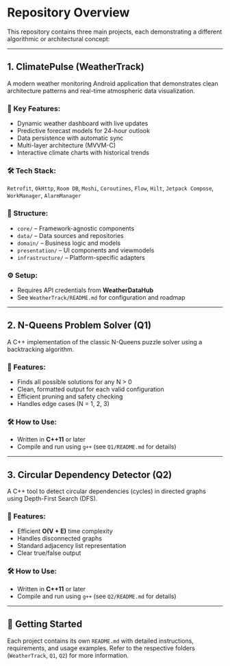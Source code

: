 # Repository Overview

This repository contains three main projects, each demonstrating a different algorithmic or architectural concept:

---

## 1. **ClimatePulse (WeatherTrack)**

A modern weather monitoring Android application that demonstrates clean architecture patterns and real-time atmospheric data visualization.

### 🔑 Key Features:
- Dynamic weather dashboard with live updates
- Predictive forecast models for 24-hour outlook
- Data persistence with automatic sync
- Multi-layer architecture (MVVM-C)
- Interactive climate charts with historical trends

### 🛠 Tech Stack:
`Retrofit`, `OkHttp`, `Room DB`, `Moshi`, `Coroutines`, `Flow`, `Hilt`, `Jetpack Compose`, `WorkManager`, `AlarmManager`

### 📁 Structure:
- `core/` – Framework-agnostic components
- `data/` – Data sources and repositories
- `domain/` – Business logic and models
- `presentation/` – UI components and viewmodels
- `infrastructure/` – Platform-specific adapters

### ⚙️ Setup:
- Requires API credentials from **WeatherDataHub**
- See `WeatherTrack/README.md` for configuration and roadmap

---

## 2. **N-Queens Problem Solver (Q1)**

A C++ implementation of the classic N-Queens puzzle solver using a backtracking algorithm.

### 🔧 Features:
- Finds all possible solutions for any N > 0
- Clean, formatted output for each valid configuration
- Efficient pruning and safety checking
- Handles edge cases (N = 1, 2, 3)

### 🛠 How to Use:
- Written in **C++11** or later
- Compile and run using `g++` (see `Q1/README.md` for details)

---

## 3. **Circular Dependency Detector (Q2)**

A C++ tool to detect circular dependencies (cycles) in directed graphs using Depth-First Search (DFS).

### 🔧 Features:
- Efficient **O(V + E)** time complexity
- Handles disconnected graphs
- Standard adjacency list representation
- Clear true/false output

### 🛠 How to Use:
- Written in **C++11** or later
- Compile and run using `g++` (see `Q2/README.md` for details)

---

## 🚀 Getting Started

Each project contains its own `README.md` with detailed instructions, requirements, and usage examples.
Refer to the respective folders (`WeatherTrack`, `Q1`, `Q2`) for more information.

